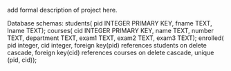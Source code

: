 add formal description of project here. 

Database schemas: 
students(
    pid INTEGER PRIMARY KEY, 
    fname TEXT, 
    lname TEXT);
courses(
    cid INTEGER PRIMARY KEY, 
    name TEXT, 
    number TEXT, 
    department TEXT, 
    exam1 TEXT, 
    exam2 TEXT, 
    exam3 TEXT);
enrolled(
    pid integer, 
    cid integer, 
    foreign key(pid) references students on delete cascade, 
    foreign key(cid) references courses on delete cascade, 
    unique (pid, cid));
